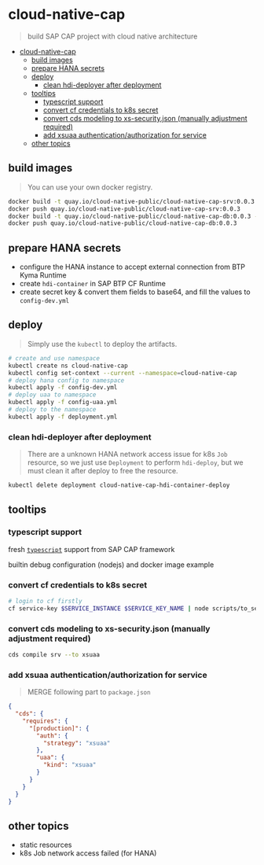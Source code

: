 # cloud-native-cap

> build SAP CAP project with cloud native architecture

- [cloud-native-cap](#cloud-native-cap)
  - [build images](#build-images)
  - [prepare HANA secrets](#prepare-hana-secrets)
  - [deploy](#deploy)
    - [clean hdi-deployer after deployment](#clean-hdi-deployer-after-deployment)
  - [tooltips](#tooltips)
    - [typescript support](#typescript-support)
    - [convert cf credentials to k8s secret](#convert-cf-credentials-to-k8s-secret)
    - [convert cds modeling to xs-security.json (manually adjustment required)](#convert-cds-modeling-to-xs-securityjson-manually-adjustment-required)
    - [add xsuaa authentication/authorization for service](#add-xsuaa-authenticationauthorization-for-service)
  - [other topics](#other-topics)

## build images

> You can use your own docker registry.

```bash
docker build -t quay.io/cloud-native-public/cloud-native-cap-srv:0.0.3 -f cap-srv.Dockerfile .
docker push quay.io/cloud-native-public/cloud-native-cap-srv:0.0.3
docker build -t quay.io/cloud-native-public/cloud-native-cap-db:0.0.3 -f cap-db.Dockerfile .
docker push quay.io/cloud-native-public/cloud-native-cap-db:0.0.3
```

## prepare HANA secrets

* configure the HANA instance to accept external connection from BTP Kyma Runtime
* create `hdi-container` in SAP BTP CF Runtime
* create secret key & convert them fields to base64, and fill the values to `config-dev.yml`

## deploy

> Simply use the `kubectl` to deploy the artifacts.

```bash
# create and use namespace
kubectl create ns cloud-native-cap
kubectl config set-context --current --namespace=cloud-native-cap
# deploy hana config to namespace
kubectl apply -f config-dev.yml
# deploy uaa to namespace
kubectl apply -f config-uaa.yml
# deploy to the namespace
kubectl apply -f deployment.yml
```

### clean hdi-deployer after deployment

> There are a unknown HANA network access issue for k8s `Job` resource, so we just use `Deployment` to perform `hdi-deploy`, but we must clean it after deploy to free the resource.

```bash
kubectl delete deployment cloud-native-cap-hdi-container-deploy
```

## tooltips

### typescript support

fresh [`typescript`](https://cap.cloud.sap/docs/get-started/using-typescript) support from SAP CAP framework 

builtin debug configuration (nodejs) and docker image example

### convert cf credentials to k8s secret

```bash
# login to cf firstly
cf service-key $SERVICE_INSTANCE $SERVICE_KEY_NAME | node scripts/to_secret.js > config-dev.yml 
```

### convert cds modeling to xs-security.json (manually adjustment required)

```bash
cds compile srv --to xsuaa
```

### add xsuaa authentication/authorization for service

> MERGE following part to `package.json`

```json
{
  "cds": {
    "requires": {
      "[production]": {
        "auth": {
          "strategy": "xsuaa"
        },
        "uaa": {
          "kind": "xsuaa"
        }
      }
    }
  }
}
```


## other topics

* static resources
* k8s Job network access failed (for HANA)
